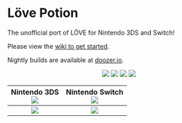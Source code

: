 # Löve Potion
The unofficial port of LÖVE for Nintendo 3DS and Switch!

Please view the [wiki to get started](https://TurtleP.github.io/LovePotion/wiki).

Nightly builds are available at [doozer.io](https://doozer.io/TurtleP/LovePotion).

<p align="center">
    <img src="https://img.shields.io/badge/license-MIT-blue.svg?style=flat-square"/>
    <img src="https://img.shields.io/github/stars/TurtleP/LovePotion.svg?style=flat-square"/>
    <img src="https://img.shields.io/github/issues/TurtleP/LovePotion.svg?style=flat-square"/>
    <img src="https://img.shields.io/badge/version-1.1.0-blue.svg?style=flat-square"/>
</p>

|Nintendo 3DS</br>![](https://doozer.io/badge/TurtleP/LovePotion/buildstatus/master?target=3DS)|Nintendo Switch</br>![](https://doozer.io/badge/TurtleP/LovePotion/buildstatus/master?target=Switch)|
|:------------:|:------------:|
|![](https://i.imgur.com/EcnnNZ5.png)|![](https://i.imgur.com/PTACKcn.png)|
